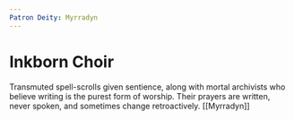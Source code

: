 ```yaml
---
Patron Deity: Myrradyn
---
```


# Inkborn Choir


Transmuted spell-scrolls given sentience, along with mortal archivists who believe writing is the purest form of worship. Their prayers are written, never spoken, and sometimes change retroactively.
[[Myrradyn]]
